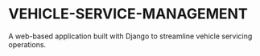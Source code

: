 # VEHICLE-SERVICE-MANAGEMENT
A web-based application built with Django to streamline vehicle servicing operations. 
